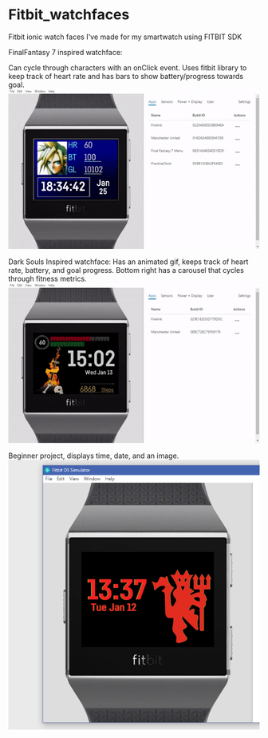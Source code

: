 # Fitbit_watchfaces


Fitbit ionic watch faces I've made for my smartwatch using FITBIT SDK

FinalFantasy 7 inspired watchface: 

Can cycle through characters with an onClick event.
Uses fitbit library to keep track of heart rate and has bars to show battery/progress towards goal. <br/>
![FinalFantasy](FF7_watch/ff7gif.gif)
<br/>

Dark Souls Inspired watchface:
Has an animated gif, keeps track of heart rate, battery, and goal progress.
Bottom right has a carousel that cycles through fitness metrics. <br/>
![FireLink](Firelink/firelink.gif)

Beginner project, displays time, date, and an image. <br/>
![MUFC Watch](MUFC_Watch/MUFC_Preview.png)
